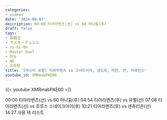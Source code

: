 ```yaml
---
categories:
- videos
date: '2024-08-07'
description: 00:00 티아라멘츠(선) vs 60 마나둠(후)
draft: false
tags:
- 遊戯王
- マスターデュエル
- Yu-Gi-Oh
- Master Duel
- 마듀
- MD
- 유희왕
title: '[마스터 듀얼] 티아라멘츠 vs 크샤트리라, 섬도희, 마탄, 번, 라뷰린스'
youtube_id: XMRmabPAE00
---
```



{{< youtube XMRmabPAE00 >}}

00:00 티아라멘츠(선) vs 60 마나둠(후)
04:54 티아라멘츠(후) vs 유벨(선)
07:08 티아라멘츠(선) vs 호루스 스네이크아이(후)
10:21 티아라멘츠(후) vs 센츄리온(선)
14:27 사용 덱 리스트